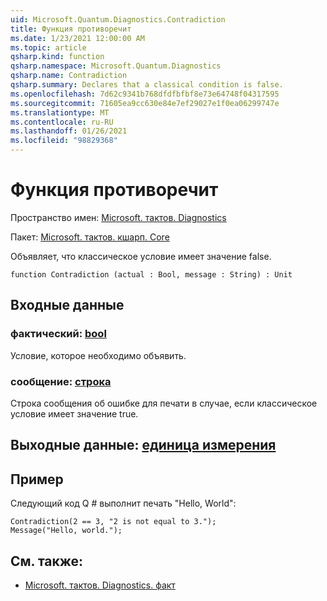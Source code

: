 ```yaml
---
uid: Microsoft.Quantum.Diagnostics.Contradiction
title: Функция противоречит
ms.date: 1/23/2021 12:00:00 AM
ms.topic: article
qsharp.kind: function
qsharp.namespace: Microsoft.Quantum.Diagnostics
qsharp.name: Contradiction
qsharp.summary: Declares that a classical condition is false.
ms.openlocfilehash: 7d62c9341b768dfdfbfbf8e73e64748f04317595
ms.sourcegitcommit: 71605ea9cc630e84e7ef29027e1f0ea06299747e
ms.translationtype: MT
ms.contentlocale: ru-RU
ms.lasthandoff: 01/26/2021
ms.locfileid: "98829368"
---
```

# <a name="contradiction-function"></a>Функция противоречит

Пространство имен: [Microsoft. тактов. Diagnostics](xref:Microsoft.Quantum.Diagnostics)

Пакет: [Microsoft. тактов. кшарп. Core](https://nuget.org/packages/Microsoft.Quantum.QSharp.Core)


Объявляет, что классическое условие имеет значение false.

```qsharp
function Contradiction (actual : Bool, message : String) : Unit
```


## <a name="input"></a>Входные данные

### <a name="actual--bool"></a>фактический: [bool](xref:microsoft.quantum.lang-ref.bool)

Условие, которое необходимо объявить.


### <a name="message--string"></a>сообщение: [строка](xref:microsoft.quantum.lang-ref.string)

Строка сообщения об ошибке для печати в случае, если классическое условие имеет значение true.



## <a name="output--unit"></a>Выходные данные: [единица измерения](xref:microsoft.quantum.lang-ref.unit)



## <a name="example"></a>Пример

Следующий код Q # выполнит печать "Hello, World":

```qsharp
Contradiction(2 == 3, "2 is not equal to 3.");
Message("Hello, world.");
```

## <a name="see-also"></a>См. также:

- [Microsoft. тактов. Diagnostics. факт](xref:Microsoft.Quantum.Diagnostics.Fact)